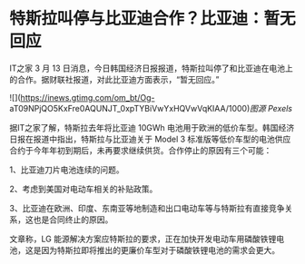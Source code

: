 # 特斯拉叫停与比亚迪合作？比亚迪：暂无回应

IT之家 3 月 13 日消息，今日韩国经济日报报道，特斯拉叫停了和比亚迪在电池上的合作。据财联社报道，对此比亚迪方面表示，“暂无回应。”

![](https://inews.gtimg.com/om_bt/Og-
aT09NPjQO5KxFre0AQUNJT_0xpTYBiVwYxHQVwVqKIAA/1000)_图源 Pexels_

据IT之家了解，特斯拉去年将比亚迪 10GWh 电池用于欧洲的低价车型。韩国经济日报在报道中指出，特斯拉与比亚迪关于 Model 3
标准版等低价车型的电池供应合约于今年年初到期后，未再要求继续供货。合作停止的原因有三个可能：

1、比亚迪刀片电池连续的问题。

2、考虑到美国对电动车相关的补贴政策。

3、比亚迪在欧洲、印度、东南亚等地制造和出口电动车等与特斯拉有直接竞争关系，这也是合同终止的原因。

文章称，LG 能源解决方案应特斯拉的要求，正在加快开发电动车用磷酸铁锂电池，这是因为特斯拉即将推出的更廉价车型对于磷酸铁锂电池的需求会更大。

